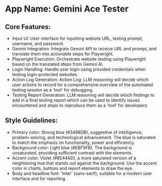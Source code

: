 # **App Name**: Gemini Ace Tester

## Core Features:

- Input UI: User interface for inputting website URL, testing prompt, username, and password.
- Gemini Integration: Integrate Gemini API to receive URL and prompt, and translate them into actionable steps for Playwright.
- Playwright Execution: Orchestrate website testing using Playwright based on the translated steps from Gemini AI.
- Login Handling: Handle user login using provided credentials when testing login-protected websites.
- Action Log Generation: Action Log: LLM reasoning will decide which user actions to record for a comprehensive overview of the automated testing session as a 'tool' for debugging.
- Testing Report Generation: LLM reasoning will decide which findings to add in a final testing report which can be used to identify issues encountered and steps to reproduce them as a 'tool' for developers

## Style Guidelines:

- Primary color: Strong blue (#3498DB), suggestive of intelligence, problem-solving, and technological advancement. The blue is saturated to match the emphasis on functionality, power and efficiency.
- Background color: Light blue (#EBF5FB). The background is unsaturated, providing sufficient contrast with the elements.
- Accent color: Violet (#8E44AD), a more saturated version of a neighboring hue that stands out against the background. Use the accent color in charts, buttons and report elements to draw the eye.
- Body and headline font: 'Inter' (sans-serif), suitable for a modern user interface and for reporting.